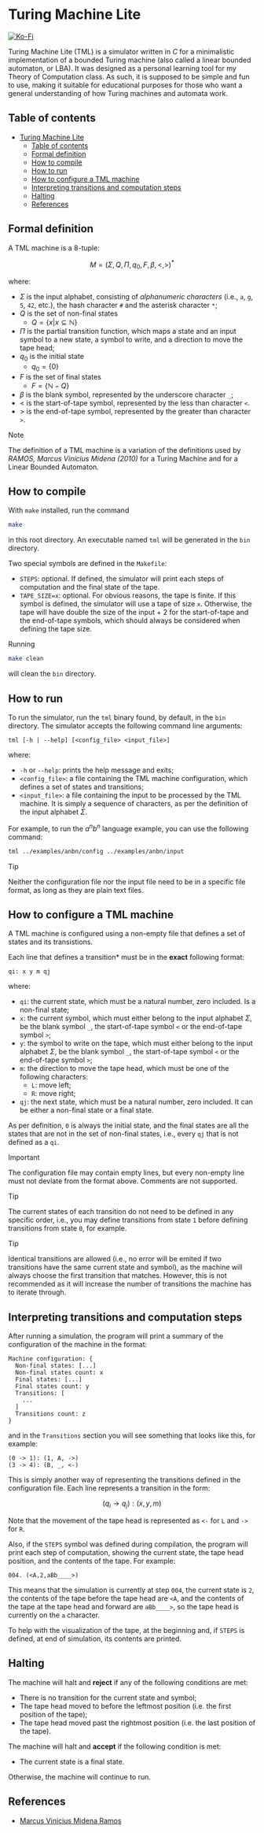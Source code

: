 # Turing Machine Lite

[![Ko-Fi](https://img.shields.io/static/v1?message=Buy%20me%20a%20coffee&logo=kofi&labelColor=ff5e5b&color=434B57&logoColor=white&label=%20)](https://ko-fi.com/ualacecafe)

Turing Machine Lite (TML) is a simulator written in _C_ for a minimalistic implementation of a bounded Turing machine (also called a linear bounded automaton, or LBA). It was designed as a personal learning tool for my Theory of Computation class. As such, it is supposed to be simple and fun to use, making it suitable for educational purposes for those who want a general understanding of how Turing machines and automata work.

## Table of contents
- [Turing Machine Lite](#turing-machine-lite)
  - [Table of contents](#table-of-contents)
  - [Formal definition](#formal-definition)
  - [How to compile](#how-to-compile)
  - [How to run](#how-to-run)
  - [How to configure a TML machine](#how-to-configure-a-tml-machine)
  - [Interpreting transitions and computation steps](#interpreting-transitions-and-computation-steps)
  - [Halting](#halting)
  - [References](#references)

## Formal definition

A TML machine is a 8-tuple:

$$M = (\Sigma, Q, \Pi, q_0, F, \beta, <, >)^*$$

where:

- $\Sigma$ is the input alphabet, consisting of _alphanumeric characters_ (i.e., `a`, `g`, `5`, `42`, etc.), the hash character `#` and the asterisk character `*`;
- $Q$ is the set of non-final states
  - $Q = \{ x | x \subseteq \mathbb{N} \}$
- $\Pi$ is the partial transition function, which maps a state and an input symbol to a new state, a symbol to write, and a direction to move the tape head;
- $q_0$ is the initial state
  - $q_0 = \{ 0 \}$
- $F$ is the set of final states
  - $F = \{ \mathbb{N} - Q \}$
- $\beta$ is the blank symbol, represented by the underscore character `_`;
- $<$ is the start-of-tape symbol, represented by the less than character `<`.
- $>$ is the end-of-tape symbol, represented by the greater than character `>`.

> [!NOTE]
> The definition of a TML machine is a variation of the definitions used by _RAMOS, Marcus Vinícius Midena (2010)_ for a Turing Machine and for a Linear Bounded Automaton.

## How to compile

With `make` installed, run the command

```bash
make
```

in this root directory. An executable named `tml` will be generated in the `bin` directory.

Two special symbols are defined in the `Makefile`:
  - `STEPS`: optional. If defined, the simulator will print each steps of computation and the final state of the tape.
  - `TAPE_SIZE=x`: optional. For obvious reasons, the tape is finite. If this symbol is defined, the simulator will use a tape of size `x`. Otherwise, the tape will have double the size of the input + 2 for the start-of-tape and the end-of-tape symbols, which should always be considered when defining the tape size.

Running

```bash
make clean
```

will clean the `bin` directory.

## How to run

To run the simulator, run the `tml` binary found, by default, in the `bin` directory. The simulator accepts the following command line arguments:

```
tml [-h | --help] [<config_file> <input_file>]
```

where:
- `-h` or `--help`: prints the help message and exits;
- `<config_file>`: a file containing the TML machine configuration, which defines a set of states and transitions;
- `<input_file>`: a file containing the input to be processed by the TML machine. It is simply a sequence of characters, as per the definition of the input alphabet $\Sigma$.

For example, to run the $a^nb^n$ language example, you can use the following command:

```bash
tml ../examples/anbn/config ../examples/anbn/input
```

> [!TIP]
> Neither the configuration file nor the input file need to be in a specific file format, as long as they are plain text files.

## How to configure a TML machine

A TML machine is configured using a non-empty file that defines a set of states and its transistions.

Each line that defines a transition* must be in the **exact** following format:

```
qi: x y m qj
```

where:
- `qi`: the current state, which must be a natural number, zero included. Is a non-final state;
- `x`: the current symbol, which must either belong to the input alphabet $\Sigma$, be the blank symbol `_`, the start-of-tape symbol `<` or the end-of-tape symbol `>`;
- `y`: the symbol to write on the tape, which must either belong to the input alphabet $\Sigma$, be the blank symbol `_`, the start-of-tape symbol `<` or the end-of-tape symbol `>`;
- `m`: the direction to move the tape head, which must be one of the following characters:
  - `L`: move left;
  - `R`: move right;
- `qj`: the next state, which must be a natural number, zero included. It can be either a non-final state or a final state.

As per definition, `0` is always the initial state, and the final states are all the states that are not in the set of non-final states, i.e., every `qj` that is not defined as a `qi`.

> [!IMPORTANT]
> The configuration file may contain empty lines, but every non-empty line must not deviate from the format above. Comments are not supported.

> [!TIP]
> The current states of each transition do not need to be defined in any specific order, i.e., you may define transitions from state `1` before defining transitions from state `0`, for example.

> [!TIP]
> Identical transitions are allowed (i.e., no error will be emited if two transitions have the same current state and symbol), as the machine will always choose the first transition that matches. However, this is not recommended as it will increase the number of transitions the machine has to iterate through.

## Interpreting transitions and computation steps

After running a simulation, the program will print a summary of the configuration of the machine in the format:

```
Machine configuration: {
  Non-final states: [...]
  Non-final states count: x
  Final states: [...]
  Final states count: y
  Transitions: [
    ...
  ]
  Transitions count: z
}
```

and in the `Transitions` section you will see something that looks like this, for example:

```
(0 -> 1): (1, A, ->)
(3 -> 4): (B, _, <-)
```
This is simply another way of representing the transitions defined in the configuration file. Each line represents a transition in the form:

$$(q_i \rightarrow q_j): (x, y, m)$$

Note that the movement of the tape head is represented as `<-` for `L` and `->` for `R`.

Also, if the `STEPS` symbol was defined during compilation, the program will print each step of computation, showing the current state, the tape head position, and the contents of the tape. For example:

```
004. (<A,2,aBb____>)
```

This means that the simulation is currently at step `004`, the current state is `2`, the contents of the tape before the tape head are `<A`, and the contents of the tape at the tape head and forward are `aBb____>`, so the tape head is currently on the `a` character.

To help with the visualization of the tape, at the beginning and, if `STEPS` is defined, at end of simulation, its contents are printed.

## Halting

The machine will halt and **reject** if any of the following conditions are met:
- There is no transition for the current state and symbol;
- The tape head moved to before the leftmost position (i.e. the first position of the tape);
- The tape head moved past the rightmost position (i.e. the last position of the tape).

The machine will halt and **accept** if the following condition is met:
- The current state is a final state.

Otherwise, the machine will continue to run.

## References

- [Marcus Vinícius Midena Ramos](http://lattes.cnpq.br/7833733286842741)
